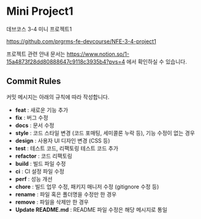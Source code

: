 # Mini Project1
데브코스 3-4 미니 프로젝트1

https://github.com/prgrms-fe-devcourse/NFE-3-4-project1

프로젝트 관련 안내 문서는 https://www.notion.so/1-15a4873f28dd80888647c9118c3935b4?pvs=4 에서 확인하실 수 있습니다.

## Commit Rules

커밋 메시지는 아래의 규칙에 따라 작성합니다.

- **feat** : 새로운 기능 추가
- **fix** : 버그 수정
- **docs** : 문서 수정
- **style** : 코드 스타일 변경 (코드 포매팅, 세미콜론 누락 등), 기능 수정이 없는 경우
- **design** : 사용자 UI 디자인 변경 (CSS 등)
- **test** : 테스트 코드, 리팩토링 테스트 코드 추가
- **refactor** : 코드 리팩토링
- **build** : 빌드 파일 수정
- **ci** : CI 설정 파일 수정
- **perf** : 성능 개선
- **chore** : 빌드 업무 수정, 패키지 매니저 수정 (gitignore 수정 등)
- **rename** : 파일 혹은 폴더명을 수정만 한 경우
- **remove** : 파일을 삭제만 한 경우
- **Update README.md** : README 파일 수정은 해당 메시지로 통일